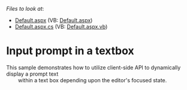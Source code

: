 <!-- default file list -->
*Files to look at*:

* [Default.aspx](./CS/WebSite/Default.aspx) (VB: [Default.aspx](./VB/WebSite/Default.aspx))
* [Default.aspx.cs](./CS/WebSite/Default.aspx.cs) (VB: [Default.aspx.vb](./VB/WebSite/Default.aspx.vb))
<!-- default file list end -->
# Input prompt in a textbox


<p>This sample demonstrates how to utilize client-side API to dynamically display a prompt text<br />
        within a text box depending upon the editor's focused state.</p>

<br/>


